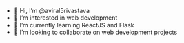 - 👋 Hi, I’m @aviral5rivastava
- 👀 I’m interested in web development
- 🌱 I’m currently learning ReactJS and Flask
- 💞️ I’m looking to collaborate on web development projects


<!---
aviral5rivastava/aviral5rivastava is a ✨ special ✨ repository because its `README.md` (this file) appears on your GitHub profile.
You can click the Preview link to take a look at your changes.
--->
